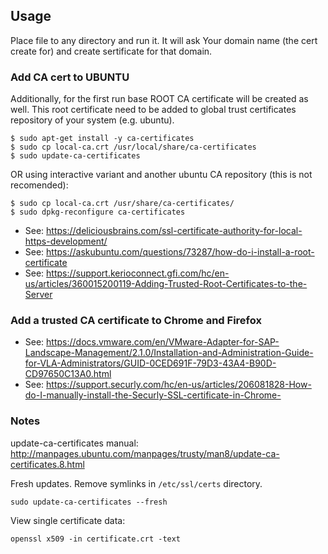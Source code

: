 Usage
-----

Place file to any directory and run it. It will ask Your domain name (the cert create for) and create sertificate for that domain.

### Add CA cert to UBUNTU

Additionally, for the first run base ROOT CA certificate will be created as well. This root certificate need to be added to global trust certificates repository of your system (e.g. ubuntu).

	$ sudo apt-get install -y ca-certificates
	$ sudo cp local-ca.crt /usr/local/share/ca-certificates
	$ sudo update-ca-certificates

OR using interactive variant and another ubuntu CA repository (this is not recomended):

	$ sudo cp local-ca.crt /usr/share/ca-certificates/
	$ sudo dpkg-reconfigure ca-certificates

- See: https://deliciousbrains.com/ssl-certificate-authority-for-local-https-development/
- See: https://askubuntu.com/questions/73287/how-do-i-install-a-root-certificate
- See: https://support.kerioconnect.gfi.com/hc/en-us/articles/360015200119-Adding-Trusted-Root-Certificates-to-the-Server


### Add a trusted CA certificate to Chrome and Firefox

- See: https://docs.vmware.com/en/VMware-Adapter-for-SAP-Landscape-Management/2.1.0/Installation-and-Administration-Guide-for-VLA-Administrators/GUID-0CED691F-79D3-43A4-B90D-CD97650C13A0.html
- See: https://support.securly.com/hc/en-us/articles/206081828-How-do-I-manually-install-the-Securly-SSL-certificate-in-Chrome-


### Notes

update-ca-certificates manual: http://manpages.ubuntu.com/manpages/trusty/man8/update-ca-certificates.8.html

Fresh updates. Remove symlinks in `/etc/ssl/certs` directory.

	sudo update-ca-certificates --fresh

View single certificate data:

	openssl x509 -in certificate.crt -text